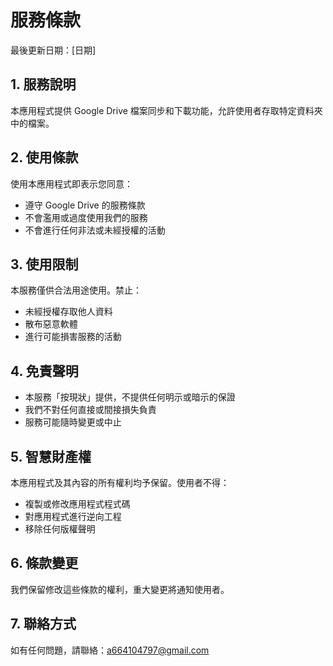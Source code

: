 # 服務條款

最後更新日期：[日期]

## 1. 服務說明

本應用程式提供 Google Drive 檔案同步和下載功能，允許使用者存取特定資料夾中的檔案。

## 2. 使用條款

使用本應用程式即表示您同意：
- 遵守 Google Drive 的服務條款
- 不會濫用或過度使用我們的服務
- 不會進行任何非法或未經授權的活動

## 3. 使用限制

本服務僅供合法用途使用。禁止：
- 未經授權存取他人資料
- 散布惡意軟體
- 進行可能損害服務的活動

## 4. 免責聲明

- 本服務「按現狀」提供，不提供任何明示或暗示的保證
- 我們不對任何直接或間接損失負責
- 服務可能隨時變更或中止

## 5. 智慧財產權

本應用程式及其內容的所有權利均予保留。使用者不得：
- 複製或修改應用程式程式碼
- 對應用程式進行逆向工程
- 移除任何版權聲明

## 6. 條款變更

我們保留修改這些條款的權利，重大變更將通知使用者。

## 7. 聯絡方式

如有任何問題，請聯絡：a664104797@gmail.com
